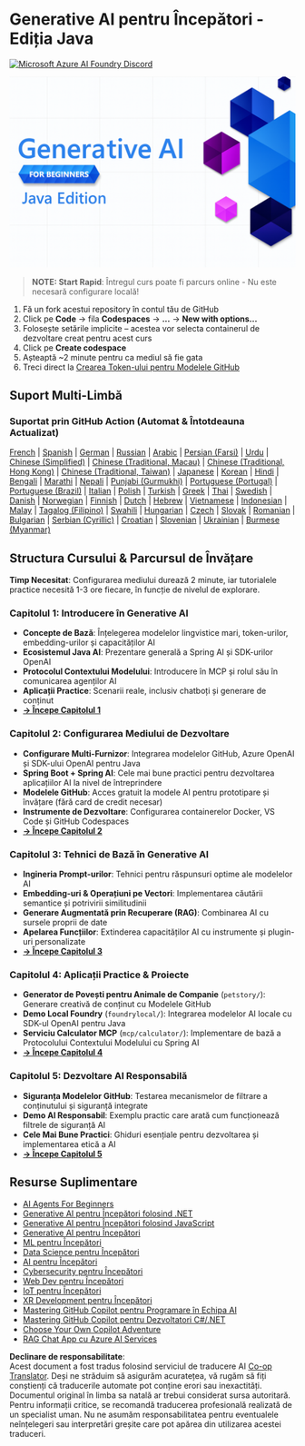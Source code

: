 <!--
CO_OP_TRANSLATOR_METADATA:
{
  "original_hash": "2ee0f50497c11d1941347ac61fb017a9",
  "translation_date": "2025-07-21T20:31:17+00:00",
  "source_file": "README.md",
  "language_code": "ro"
}
-->
# Generative AI pentru Începători - Ediția Java
[![Microsoft Azure AI Foundry Discord](https://dcbadge.limes.pink/api/server/ByRwuEEgH4)](https://discord.com/invite/ByRwuEEgH4)

![Generative AI pentru Începători - Ediția Java](../../translated_images/beg-genai-series.61edc4a6b2cc54284fa2d70eda26dc0ca2669e26e49655b842ea799cd6e16d2a.ro.png)

> **NOTE: Start Rapid**: Întregul curs poate fi parcurs online - Nu este necesară configurare locală!
1. Fă un fork acestui repository în contul tău de GitHub
2. Click pe **Code** → fila **Codespaces** → **...** → **New with options...**
3. Folosește setările implicite – acestea vor selecta containerul de dezvoltare creat pentru acest curs
4. Click pe **Create codespace**
5. Așteaptă ~2 minute pentru ca mediul să fie gata
6. Treci direct la [Crearea Token-ului pentru Modelele GitHub](./02-SetupDevEnvironment/README.md#step-2-create-a-github-personal-access-token)

## Suport Multi-Limbă

### Suportat prin GitHub Action (Automat & Întotdeauna Actualizat)

[French](../fr/README.md) | [Spanish](../es/README.md) | [German](../de/README.md) | [Russian](../ru/README.md) | [Arabic](../ar/README.md) | [Persian (Farsi)](../fa/README.md) | [Urdu](../ur/README.md) | [Chinese (Simplified)](../zh/README.md) | [Chinese (Traditional, Macau)](../mo/README.md) | [Chinese (Traditional, Hong Kong)](../hk/README.md) | [Chinese (Traditional, Taiwan)](../tw/README.md) | [Japanese](../ja/README.md) | [Korean](../ko/README.md) | [Hindi](../hi/README.md) | [Bengali](../bn/README.md) | [Marathi](../mr/README.md) | [Nepali](../ne/README.md) | [Punjabi (Gurmukhi)](../pa/README.md) | [Portuguese (Portugal)](../pt/README.md) | [Portuguese (Brazil)](../br/README.md) | [Italian](../it/README.md) | [Polish](../pl/README.md) | [Turkish](../tr/README.md) | [Greek](../el/README.md) | [Thai](../th/README.md) | [Swedish](../sv/README.md) | [Danish](../da/README.md) | [Norwegian](../no/README.md) | [Finnish](../fi/README.md) | [Dutch](../nl/README.md) | [Hebrew](../he/README.md) | [Vietnamese](../vi/README.md) | [Indonesian](../id/README.md) | [Malay](../ms/README.md) | [Tagalog (Filipino)](../tl/README.md) | [Swahili](../sw/README.md) | [Hungarian](../hu/README.md) | [Czech](../cs/README.md) | [Slovak](../sk/README.md) | [Romanian](./README.md) | [Bulgarian](../bg/README.md) | [Serbian (Cyrillic)](../sr/README.md) | [Croatian](../hr/README.md) | [Slovenian](../sl/README.md) | [Ukrainian](../uk/README.md) | [Burmese (Myanmar)](../my/README.md)

## Structura Cursului & Parcursul de Învățare

**Timp Necesitat**: Configurarea mediului durează 2 minute, iar tutorialele practice necesită 1-3 ore fiecare, în funcție de nivelul de explorare.

### **Capitolul 1: Introducere în Generative AI**
- **Concepte de Bază**: Înțelegerea modelelor lingvistice mari, token-urilor, embedding-urilor și capacităților AI
- **Ecosistemul Java AI**: Prezentare generală a Spring AI și SDK-urilor OpenAI
- **Protocolul Contextului Modelului**: Introducere în MCP și rolul său în comunicarea agenților AI
- **Aplicații Practice**: Scenarii reale, inclusiv chatboți și generare de conținut
- **[→ Începe Capitolul 1](./01-IntroToGenAI/README.md)**

### **Capitolul 2: Configurarea Mediului de Dezvoltare**
- **Configurare Multi-Furnizor**: Integrarea modelelor GitHub, Azure OpenAI și SDK-ului OpenAI pentru Java
- **Spring Boot + Spring AI**: Cele mai bune practici pentru dezvoltarea aplicațiilor AI la nivel de întreprindere
- **Modelele GitHub**: Acces gratuit la modele AI pentru prototipare și învățare (fără card de credit necesar)
- **Instrumente de Dezvoltare**: Configurarea containerelor Docker, VS Code și GitHub Codespaces
- **[→ Începe Capitolul 2](./02-SetupDevEnvironment/README.md)**

### **Capitolul 3: Tehnici de Bază în Generative AI**
- **Ingineria Prompt-urilor**: Tehnici pentru răspunsuri optime ale modelelor AI
- **Embedding-uri & Operațiuni pe Vectori**: Implementarea căutării semantice și potrivirii similitudinii
- **Generare Augmentată prin Recuperare (RAG)**: Combinarea AI cu sursele proprii de date
- **Apelarea Funcțiilor**: Extinderea capacităților AI cu instrumente și plugin-uri personalizate
- **[→ Începe Capitolul 3](./03-CoreGenerativeAITechniques/README.md)**

### **Capitolul 4: Aplicații Practice & Proiecte**
- **Generator de Povești pentru Animale de Companie** (`petstory/`): Generare creativă de conținut cu Modelele GitHub
- **Demo Local Foundry** (`foundrylocal/`): Integrarea modelelor AI locale cu SDK-ul OpenAI pentru Java
- **Serviciu Calculator MCP** (`mcp/calculator/`): Implementare de bază a Protocolului Contextului Modelului cu Spring AI
- **[→ Începe Capitolul 4](./04-PracticalSamples/README.md)**

### **Capitolul 5: Dezvoltare AI Responsabilă**
- **Siguranța Modelelor GitHub**: Testarea mecanismelor de filtrare a conținutului și siguranță integrate
- **Demo AI Responsabil**: Exemplu practic care arată cum funcționează filtrele de siguranță AI
- **Cele Mai Bune Practici**: Ghiduri esențiale pentru dezvoltarea și implementarea etică a AI
- **[→ Începe Capitolul 5](./05-ResponsibleGenAI/README.md)**

## Resurse Suplimentare 

- [AI Agents For Beginners](https://github.com/microsoft/ai-agents-for-beginners)
- [Generative AI pentru Începători folosind .NET](https://github.com/microsoft/Generative-AI-for-beginners-dotnet)
- [Generative AI pentru Începători folosind JavaScript](https://github.com/microsoft/generative-ai-with-javascript)
- [Generative AI pentru Începători](https://github.com/microsoft/generative-ai-for-beginners)
- [ML pentru Începători](https://aka.ms/ml-beginners)
- [Data Science pentru Începători](https://aka.ms/datascience-beginners)
- [AI pentru Începători](https://aka.ms/ai-beginners)
- [Cybersecurity pentru Începători](https://github.com/microsoft/Security-101)
- [Web Dev pentru Începători](https://aka.ms/webdev-beginners)
- [IoT pentru Începători](https://aka.ms/iot-beginners)
- [XR Development pentru Începători](https://github.com/microsoft/xr-development-for-beginners)
- [Mastering GitHub Copilot pentru Programare în Echipa AI](https://aka.ms/GitHubCopilotAI)
- [Mastering GitHub Copilot pentru Dezvoltatori C#/.NET](https://github.com/microsoft/mastering-github-copilot-for-dotnet-csharp-developers)
- [Choose Your Own Copilot Adventure](https://github.com/microsoft/CopilotAdventures)
- [RAG Chat App cu Azure AI Services](https://github.com/Azure-Samples/azure-search-openai-demo-java)

**Declinare de responsabilitate**:  
Acest document a fost tradus folosind serviciul de traducere AI [Co-op Translator](https://github.com/Azure/co-op-translator). Deși ne străduim să asigurăm acuratețea, vă rugăm să fiți conștienți că traducerile automate pot conține erori sau inexactități. Documentul original în limba sa natală ar trebui considerat sursa autoritară. Pentru informații critice, se recomandă traducerea profesională realizată de un specialist uman. Nu ne asumăm responsabilitatea pentru eventualele neînțelegeri sau interpretări greșite care pot apărea din utilizarea acestei traduceri.